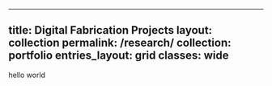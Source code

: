 
---
title: Digital Fabrication Projects
layout: collection
permalink: /research/
collection: portfolio
entries_layout: grid
classes: wide
---


hello world
